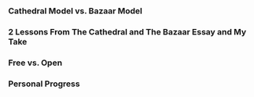 ### Cathedral Model vs. Bazaar Model
### 2 Lessons From The Cathedral and The Bazaar Essay and My Take
### Free vs. Open 
### Personal Progress 
  
